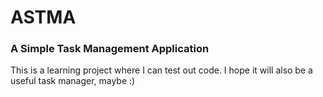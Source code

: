 # ASTMA

### A Simple Task Management Application

This is a learning project where I can test out code. I hope it will also be a useful task manager, maybe :)
